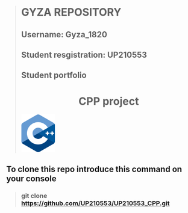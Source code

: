 > # **GYZA REPOSITORY**
> ## **Username**: Gyza_1820
> ## **Student resgistration**: UP210553
> ## **Student portfolio**
> # <center>  **CPP project**
> <img alt="c++" height="100" src="https://github.com/UP210553/UP210553_CPP/blob/main/Imagenes/c_logo.png"/>
  ## To clone this repo introduce this command on your console
> ### git clone https://github.com/UP210553/UP210553_CPP.git


